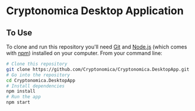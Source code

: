 # Cryptonomica Desktop Application 


## To Use

To clone and run this repository you'll need [Git](https://git-scm.com) and [Node.js](https://nodejs.org/en/download/) (which comes with [npm](http://npmjs.com)) installed on your computer. From your command line:

```bash
# Clone this repository
git clone https://github.com/Cryptonomica/Cryptonomica.DesktopApp.git
# Go into the repository
cd Cryptonomica.DesktopApp
# Install dependencies
npm install
# Run the app
npm start
```
